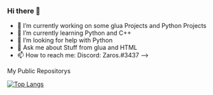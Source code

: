 ### Hi there 👋

- 🔭 I’m currently working on some glua Projects and Python Projects
- 🌱 I’m currently learning Python and C++
- 🤔 I’m looking for help with Python
- 💬 Ask me about Stuff from glua and HTML
- 📫 How to reach me: Discord: Zaros.#3437
-->

My Public Repositorys

[![Top Langs](https://github-readme-stats.vercel.app/api/top-langs/?username=sozialstunde&layout=compact)](https://github.com/anuraghazra/github-readme-stats)
